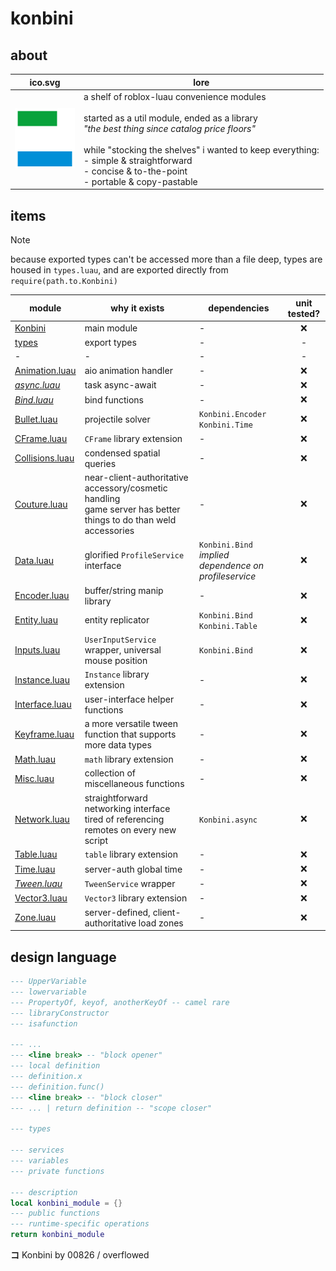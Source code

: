 # konbini

## about

|ico.svg|lore|
|-|-|
|<img src="./konbini-ico.svg" width="96"/>|a shelf of roblox-luau convenience modules<br><br>started as a util module, ended as a library<br>*"the best thing since catalog price floors"*<br><br>while "stocking the shelves" i wanted to keep everything:<br>- simple & straightforward<br>- concise & to-the-point<br>- portable & copy-pastable|

## items

> [!NOTE]
> because exported types can't be accessed more than a file deep, types are housed in `types.luau`, and are exported directly from `require(path.to.Konbini)`

|module|why it exists|dependencies|unit tested?|
|-|-|-|:-:|
|[Konbini](./Konbini/init.luau)|main module|-|❌|
|[types](./Konbini/types.luau)|export types|-|-|
|-|-|-|-|
|[Animation.luau](./Konbini/Animation/init.luau)|aio animation handler|-|❌|
|*[async.luau](./Konbini/async/init.luau)*|task async-await|-|❌|
|*[Bind.luau](./Konbini/Bind/init.luau)*|bind functions|-|❌|
|[Bullet.luau](./Konbini/Bullet/init.luau)|projectile solver|`Konbini.Encoder`<br>`Konbini.Time`|❌|
|[CFrame.luau](./Konbini/CFrame/init.luau)|`CFrame` library extension|-|❌|
|[Collisions.luau](./Konbini/Collisions/init.luau)|condensed spatial queries|-|❌|
|[Couture.luau](./Konbini/Couture/init.luau)|near-client-authoritative accessory/cosmetic handling<br>game server has better things to do than weld accessories|-|❌|
|[Data.luau](./Konbini/Data/init.luau)|glorified `ProfileService` interface|`Konbini.Bind`<br>*implied dependence on profileservice*|❌|
|[Encoder.luau](./Konbini/Encoder/init.luau)|buffer/string manip library|-|❌|
|[Entity.luau](./Konbini/Entity/init.luau)|entity replicator|`Konbini.Bind`<br>`Konbini.Table`|❌|
|[Inputs.luau](./Konbini/Inputs/init.luau)|`UserInputService` wrapper, universal mouse position|`Konbini.Bind`|❌|
|[Instance.luau](./Konbini/Instance/init.luau)|`Instance` library extension|-|❌|
|[Interface.luau](./Konbini/Interface/init.luau)|user-interface helper functions|-|❌|
|[Keyframe.luau](./Konbini/Keyframe/init.luau)|a more versatile tween function that supports more data types|-|❌|
|[Math.luau](./Konbini/Math/init.luau)|`math` library extension|-|❌|
|[Misc.luau](./Konbini/Misc/init.luau)|collection of miscellaneous functions|-|❌|
|[Network.luau](./Konbini/Network/init.luau)|straightforward networking interface<br>tired of referencing remotes on every new script|`Konbini.async`|❌|
|[Table.luau](./Konbini/Table/init.luau)|`table` library extension|-|❌|
|[Time.luau](./Konbini/Tween/init.luau)|server-auth global time|-|❌|
|*[Tween.luau](./Konbini/Tween/init.luau)*|`TweenService` wrapper|-|❌|
|[Vector3.luau](./Konbini/Vector3/init.luau)|`Vector3` library extension|-|❌|
|[Zone.luau](./Konbini/Zone/init.luau)|server-defined, client-authoritative load zones|-|❌|

## design language

```lua
--- UpperVariable
--- lowervariable
--- PropertyOf, keyof, anotherKeyOf -- camel rare
--- libraryConstructor
--- isafunction

--- ...
--- <line break> -- "block opener"
--- local definition
--- definition.x
--- definition.func()
--- <line break> -- "block closer"
--- ... | return definition -- "scope closer"

--- types

--- services
--- variables
--- private functions

--- description
local konbini_module = {}
--- public functions
--- runtime-specific operations
return konbini_module
```

**コ** Konbini by 00826 / overflowed